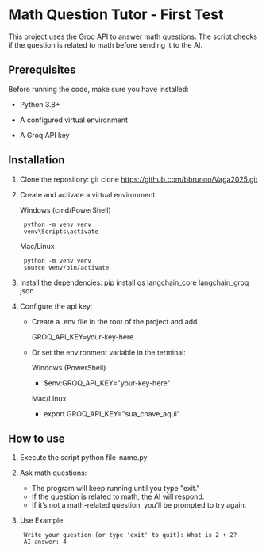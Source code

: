 # Math Question Tutor - First Test

This project uses the Groq API to answer math questions. The script checks if the question is related to math before sending it to the AI.

## Prerequisites

Before running the code, make sure you have installed:

- Python 3.8+

- A configured virtual environment

- A Groq API key

## Installation

1. Clone the repository:
    git clone https://github.com/bbrunoo/Vaga2025.git

2. Create and activate a virtual environment:
    
    Windows (cmd/PowerShell)

        python -m venv venv
        venv\Scripts\activate

    Mac/Linux

        python -m venv venv
        source venv/bin/activate

3. Install the dependencies:
    pip install os langchain_core langchain_groq json

4. Configure the api key:
    - Create a .env file in the root of the project and add

        GROQ_API_KEY=your-key-here

    - Or set the environment variable in the terminal:
    
        Windows (PowerShell)
        - $env:GROQ_API_KEY="your-key-here"

        Mac/Linux
        - export GROQ_API_KEY="sua_chave_aqui"

## How to use

1. Execute the script
    python file-name.py

2. Ask math questions:
    - The program will keep running until you type "exit."
    - If the question is related to math, the AI will respond.
    - If it’s not a math-related question, you’ll be prompted to try again.

3. Use Example

        Write your question (or type 'exit' to quit): What is 2 + 2?
        AI answer: 4